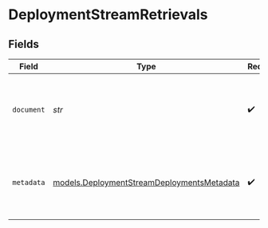 # DeploymentStreamRetrievals


## Fields

| Field                                                                                          | Type                                                                                           | Required                                                                                       | Description                                                                                    |
| ---------------------------------------------------------------------------------------------- | ---------------------------------------------------------------------------------------------- | ---------------------------------------------------------------------------------------------- | ---------------------------------------------------------------------------------------------- |
| `document`                                                                                     | *str*                                                                                          | :heavy_check_mark:                                                                             | Content of the retrieved chunk from the knowledge base                                         |
| `metadata`                                                                                     | [models.DeploymentStreamDeploymentsMetadata](../models/deploymentstreamdeploymentsmetadata.md) | :heavy_check_mark:                                                                             | Metadata of the retrieved chunk from the knowledge base                                        |
